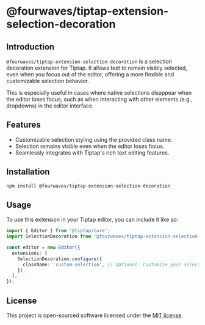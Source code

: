 # @fourwaves/tiptap-extension-selection-decoration

## Introduction

`@fourwaves/tiptap-extension-selection-decoration` is a selection decoration extension for Tiptap. It allows text to remain visibly selected, even when you focus out of the editor, offering a more flexible and customizable selection behavior.

This is especially useful in cases where native selections disappear when the editor loses focus, such as when interacting with other elements (e.g., dropdowns) in the editor interface.

## Features

- Customizable selection styling using the provided class name.
- Selection remains visible even when the editor loses focus.
- Seamlessly integrates with Tiptap's rich text editing features.

## Installation

```bash
npm install @fourwaves/tiptap-extension-selection-decoration
```

## Usage

To use this extension in your Tiptap editor, you can include it like so:

```typescript
import { Editor } from '@tiptap/core';
import SelectionDecoration from '@fourwaves/tiptap-extension-selection-decoration';

const editor = new Editor({
  extensions: [
    SelectionDecoration.configure({
      className: 'custom-selection', // Optional: Customize your selection class
    }),
  ],
});
```

## License

This project is open-sourced software licensed under the [MIT license](https://opensource.org/licenses/MIT).
